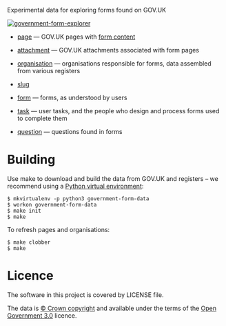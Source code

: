 Experimental data for exploring forms found on GOV.UK

<a href="https://www.flickr.com/photos/psd/34781307466/in/dateposted-ff/" title="government-form-explorer"><img src="https://c1.staticflickr.com/5/4160/34781307466_ef8d5f5574.jpg" alt="government-form-explorer"></a>

* [page](data/page.tsv) — GOV.UK pages with [form content](https://docs.publishing.service.gov.uk/document-types/form.html)
* [attachment](data/attachment.tsv) — GOV.UK attachments associated with form pages
* [organisation](data/page.tsv) — organisations responsible for forms, data assembled from various registers
* [slug](data/slug.tsv)

* [form](data/form.tsv) — forms, as understood by users
* [task](data/task.tsv) — user tasks, and the people who design and process forms used to complete them
* [question](data/question.tsv) — questions found in forms

# Building

Use make to download and build the data from GOV.UK and registers
– we recommend using a [Python virtual environment](http://virtualenvwrapper.readthedocs.org/en/latest/):

    $ mkvirtualenv -p python3 government-form-data
    $ workon government-form-data
    $ make init
    $ make

To refresh pages and organisations:

    $ make clobber
    $ make

# Licence

The software in this project is covered by LICENSE file.

The data is [© Crown copyright](http://www.nationalarchives.gov.uk/information-management/re-using-public-sector-information/copyright-and-re-use/crown-copyright/)
and available under the terms of the [Open Government 3.0](https://www.nationalarchives.gov.uk/doc/open-government-licence/version/3/) licence.
